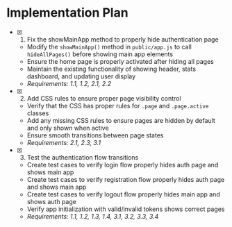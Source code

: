 # Implementation Plan

- [x] 1. Fix the showMainApp method to properly hide authentication page

  - Modify the `showMainApp()` method in `public/app.js` to call `hideAllPages()` before showing main app elements
  - Ensure the home page is properly activated after hiding all pages
  - Maintain the existing functionality of showing header, stats dashboard, and updating user display
  - _Requirements: 1.1, 1.2, 2.1, 2.2_

- [x] 2. Add CSS rules to ensure proper page visibility control

  - Verify that the CSS has proper rules for `.page` and `.page.active` classes
  - Add any missing CSS rules to ensure pages are hidden by default and only shown when active
  - Ensure smooth transitions between page states
  - _Requirements: 2.1, 2.3, 3.1_

- [x] 3. Test the authentication flow transitions

  - Create test cases to verify login flow properly hides auth page and shows main app
  - Create test cases to verify registration flow properly hides auth page and shows main app
  - Create test cases to verify logout flow properly hides main app and shows auth page
  - Verify app initialization with valid/invalid tokens shows correct pages
  - _Requirements: 1.1, 1.2, 1.3, 1.4, 3.1, 3.2, 3.3, 3.4_
